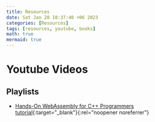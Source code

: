 ```yaml
---
title: Resources
date: Sat Jan 28 18:37:40 +06 2023
categories: [Resources]
tags: [resources, youtube, books]
math: true
mermaid: true
---
```


# Youtube Videos
## Playlists

- [Hands-On WebAssembly for C++ Programmers tutorial](https://www.youtube.com/playlist?list=PLTgRMOcmRb3PXtW911Y4zQQ3nBgS_QFD1){:target="_blank"}{:rel="noopener noreferrer"}

